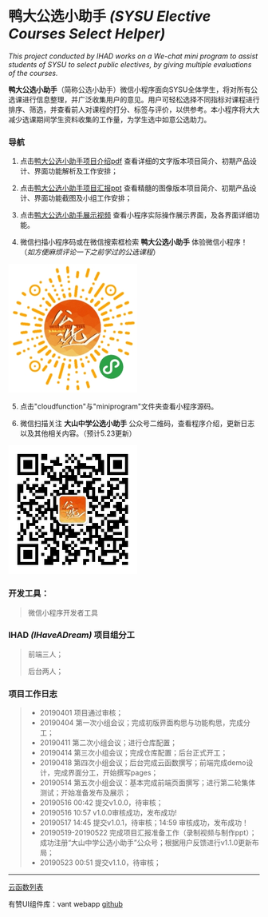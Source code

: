 ﻿# 鸭大公选小助手 _(SYSU Elective Courses Select Helper)_

_This project conducted by IHAD works on a We-chat mini program to assist students of SYSU to select public electives, by giving multiple evaluations of the courses._

 **鸭大公选小助手**（简称公选小助手）微信小程序面向SYSU全体学生，将对所有公选课进行信息整理，并广泛收集用户的意见。用户可轻松选择不同指标对课程进行排序、筛选，并查看前人对课程的打分、标签与评价，以供参考。本小程序将大大减少选课期间学生资料收集的工作量，为学生选中如意公选助力。
 
 ### 导航
1. 点击[鸭大公选小助手项目介绍pdf](https://github.com/shoringnie/PublicSelective/blob/master/%E9%B8%AD%E5%A4%A7%E5%85%AC%E9%80%89%E5%B0%8F%E5%8A%A9%E6%89%8B%E9%A1%B9%E7%9B%AE%E4%BB%8B%E7%BB%8D.pdf) 查看详细的文字版本项目简介、初期产品设计、界面功能解析及工作安排；

2. 点击[鸭大公选小助手项目汇报ppt](https://github.com/shoringnie/PublicSelective/blob/master/%E9%B8%AD%E5%A4%A7%E5%85%AC%E9%80%89%E5%B0%8F%E5%8A%A9%E6%89%8B%E9%A1%B9%E7%9B%AE%E6%B1%87%E6%8A%A5.pptx) 查看精髓的图像版本项目简介、初期产品设计、界面功能截图及小组工作安排；

3. 点击[鸭大公选小助手展示视频](https://github.com/shoringnie/PublicSelective/blob/master/%E9%B8%AD%E5%A4%A7%E5%85%AC%E9%80%89%E5%B0%8F%E5%8A%A9%E6%89%8B%E5%B1%95%E7%A4%BA%E8%A7%86%E9%A2%91.mp4) 查看小程序实际操作展示界面，及各界面详细功能。

4. 微信扫描小程序码或在微信搜索框检索 **鸭大公选小助手** 体验微信小程序！（_如方便麻烦评论一下之前学过的公选课程_）

![小程序码](https://github.com/shoringnie/PublicSelective/blob/master/%E5%B0%8F%E5%B0%8F%E7%A8%8B%E5%BA%8F%E7%A0%81.jpg)

5. 点击"cloudfunction"与"miniprogram"文件夹查看小程序源码。

6. 微信扫描关注 **大山中学公选小助手** 公众号二维码，查看程序介绍，更新日志以及其他相关内容。（预计5.23更新）

![二维码](https://github.com/shoringnie/PublicSelective/blob/master/%E5%85%AC%E4%BC%97%E5%8F%B7%E4%BA%8C%E7%BB%B4%E7%A0%81.jpg)


### 开发工具：
> 微信小程序开发者工具
 
### IHAD _(IHaveADream)_ 项目组分工
 > 前端三人；
 >
 > 后台两人；

### 项目工作日志
>- 20190401 项目通过审核；
>- 20190404 第一次小组会议；完成初版界面构思与功能构思，完成分工；
>- 20190411 第二次小组会议；进行仓库配置；
>- 20190414 第三次小组会议；完成仓库配置；后台正式开工；
>- 20190418 第四次小组会议；后台完成云函数撰写；前端完成demo设计，完成界面分工，开始撰写pages；
>- 20190514 第五次小组会议：基本完成前端页面撰写；进行第二轮集体测试；开始准备发布及展示；
>- 20190516 00:42 提交v1.0.0，待审核；
>- 20190516 10:57 v1.0.0审核成功，发布成功!
>- 20190517 14:45 提交v1.0.1，待审核；14:59 审核成功，发布成功！
>- 20190519-20190522 完成项目汇报准备工作（录制视频与制作ppt）；成功注册“大山中学公选小助手”公众号；根据用户反馈进行v1.1.0更新布局；
>- 20190523 00:51 提交v1.1.0，待审核；


-----
 [云函数列表](https://shimo.im/docs/xPOeDR4ki3gJqbjn/read)
 
有赞UI组件库：vant webapp [github](https://link.juejin.im/?target=https%3A%2F%2Fyouzan.github.io%2Fvant-weapp)  
